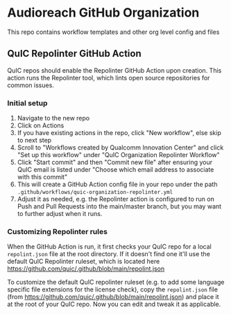 # Audioreach GitHub Organization

This repo contains workflow templates and other org level config and files

## QuIC Repolinter GitHub Action

QuIC repos should enable the Repolinter GitHub Action upon creation. This action runs the Repolinter tool, which lints open source repositories for common issues.

### Initial setup

1. Navigate to the new repo
1. Click on Actions
1. If you have existing actions in the repo, click "New workflow", else skip to next step
1. Scroll to "Workflows created by Qualcomm Innovation Center" and click "Set up this workflow" under "QuIC Organization Repolinter Workflow"
1. Click "Start commit" and then "Commit new file" after ensuring your QuIC email is listed under "Choose which email address to associate with this commit"
1. This will create a GitHub Action config file in your repo under the path `.github/workflows/quic-organization-repolinter.yml`
1. Adjust it as needed, e.g. the Repolinter action is configured to run on Push and Pull Requests into the main/master branch, but you may want to further adjust when it runs.

### Customizing Repolinter rules

When the GitHub Action is run, it first checks your QuIC repo for a local `repolint.json` file at the root directory. If it doesn't find one it'll use the default QuIC Repolinter ruleset, which is located here https://github.com/quic/.github/blob/main/repolint.json

To customize the default QuIC repolinter ruleset (e.g. to add some language specific file extensions for the license check), copy the `repolint.json` file (from https://github.com/quic/.github/blob/main/repolint.json) and place it at the root of your QuIC repo. Now you can edit and tweak it as applicable.
